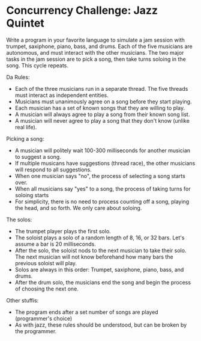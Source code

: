 Concurrency Challenge:  Jazz Quintet
===============

Write a program in your favorite language to simulate a jam session with trumpet, saxiphone, piano,
bass, and drums.  Each of the five musicians are autonomous, and must interact with the other 
musicians.  The two major tasks in the jam session are to pick a song, then take turns soloing 
in the song.  This cycle repeats.

Da Rules:

- Each of the three musicians run in a separate thread.  The five threads must interact as
  independent entities.
- Musicians must unanimously agree on a song before they start playing.
- Each musician has a set of known songs that they are willing to play.
- A musician will always agree to play a song from their known song list.
- A musician will never agree to play a song that they don't know (unlike real life).

Picking a song:
- A musician will politely wait 100-300 milliseconds for another musician to suggest a song.
- If multiple musicans have suggestions (thread race), the other musicians will respond to all suggestions.
- When one musician says "no", the process of selecting a song starts over.
- When all musicians say "yes" to a song, the process of taking turns for soloing starts
- For simplicity, there is no need to process counting off a song, playing the head, and so forth.  We only care about soloing.

The solos:
- The trumpet player plays the first solo.
- The soloist plays a solo of a random length of 8, 16, or 32 bars.  Let's assume a bar is 20 milliseconds.
- After the solo, the soloist nods to the next musician to take their solo.  The next musician will not know beforehand how many bars the previous soloist will play.
- Solos are always in this order: Trumpet, saxiphone, piano, bass, and drums.
- After the drum solo, the musicians end the song and begin the process of choosing the next one.

Other stuffis:
- The program ends after a set number of songs are played (programmer's choice)
- As with jazz, these rules should be understood, but can be broken by the programmer.

